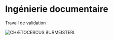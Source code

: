Ingénierie documentaire
=======================

Travail de validation

![CHÆTOCERCUS BURMEISTERI.](https://www.gutenberg.org/cache/epub/38957/images/plt11_lg.jpg)
